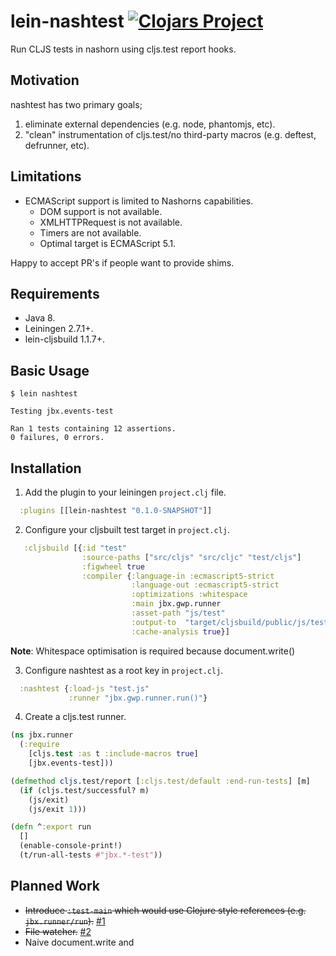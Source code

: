 # lein-nashtest [![Clojars Project](https://img.shields.io/clojars/v/lein-nashtest.svg)](https://clojars.org/lein-nashtest)

Run CLJS tests in nashorn using cljs.test report hooks.

## Motivation
nashtest has two primary goals;

1. eliminate external dependencies (e.g. node, phantomjs, etc).
2. "clean" instrumentation of cljs.test/no third-party macros (e.g. deftest, defrunner, etc).

## Limitations

* ECMAScript support is limited to Nashorns capabilities.
  * DOM support is not available.
  * XMLHTTPRequest is not available.
  * Timers are not available.
  * Optimal target is ECMAScript 5.1.

Happy to accept PR's if people want to provide shims.

## Requirements

* Java 8.
* Leiningen 2.7.1+.
* lein-cljsbuild 1.1.7+.

## Basic Usage

```
$ lein nashtest

Testing jbx.events-test

Ran 1 tests containing 12 assertions.
0 failures, 0 errors.
```

## Installation

1) Add the plugin to your leiningen `project.clj` file.

```clj
  :plugins [[lein-nashtest "0.1.0-SNAPSHOT"]]
```

2) Configure your cljsbuilt test target in `project.clj`.

```clj
   :cljsbuild [{:id "test"
                :source-paths ["src/cljs" "src/cljc" "test/cljs"]
                :figwheel true
                :compiler {:language-in :ecmascript5-strict
                           :language-out :ecmascript5-strict
                           :optimizations :whitespace
                           :main jbx.gwp.runner
                           :asset-path "js/test"
                           :output-to  "target/cljsbuild/public/js/test.js"
                           :cache-analysis true}]
```
**Note**: Whitespace optimisation is required because document.write()

3) Configure nashtest as a root key in `project.clj`.

```clj
  :nashtest {:load-js "test.js"
             :runner "jbx.gwp.runner.run()"}
```

4) Create a cljs.test runner.

```clj
(ns jbx.runner
  (:require
    [cljs.test :as t :include-macros true]
    [jbx.events-test]))

(defmethod cljs.test/report [:cljs.test/default :end-run-tests] [m]
  (if (cljs.test/successful? m)
    (js/exit)
    (js/exit 1)))

(defn ^:export run
  []
  (enable-console-print!)
  (t/run-all-tests #"jbx.*-test"))
```

## Planned Work

* ~~Introduce `:test-main` which would use Clojure style references (e.g. `jbx.runner/run`).~~ [#1](https://github.com/nfisher/lein-nashtest/issues/1)
* ~~File watcher.~~ [#2](https://github.com/nfisher/lein-nashtest/issues/2)
* Naive document.write and <script> to allow an unoptimised CLJS build.
* Inject cljs.test/report defmethod from runner. [#3](https://github.com/nfisher/lein-nashtest/issues/3)
* JUnit XML output.
